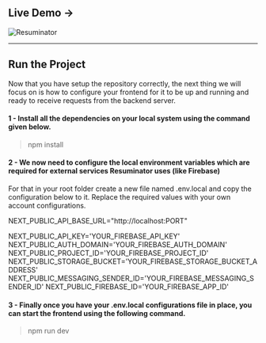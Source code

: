 ## Live Demo ->
![Resuminator](https://i.ibb.co/N19g2cM/Screenshot-2024-06-17-174042.png)
<hr>

## Run the Project
Now that you have setup the repository correctly, the next thing we will focus on is how to configure your frontend for it to be up and running and ready to receive requests from the backend server.

#### 1 - Install all the dependencies on your local system using the command given below.
<blockquote> npm install </blockquote>

#### 2 - We now need to configure the local environment variables which are required for external services Resuminator uses (like Firebase)
For that in your root folder create a new file named .env.local and copy the configuration below to it. Replace the required values with your own account configurations.

NEXT_PUBLIC_API_BASE_URL="http://localhost:PORT"

NEXT_PUBLIC_API_KEY='YOUR_FIREBASE_API_KEY'
NEXT_PUBLIC_AUTH_DOMAIN='YOUR_FIREBASE_AUTH_DOMAIN'
NEXT_PUBLIC_PROJECT_ID='YOUR_FIREBASE_PROJECT_ID'
NEXT_PUBLIC_STORAGE_BUCKET='YOUR_FIREBASE_STORAGE_BUCKET_ADDRESS'
NEXT_PUBLIC_MESSAGING_SENDER_ID='YOUR_FIREBASE_MESSAGING_SENDER_ID'
NEXT_PUBLIC_FIREBASE_ID='YOUR_FIREBASE_APP_ID'

#### 3 - Finally once you have your .env.local configurations file in place, you can start the frontend using the following command.
<blockquote>npm run dev</blockquote>